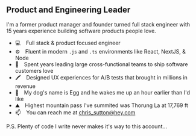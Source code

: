 ## Product and Engineering Leader
I'm a former product manager and founder turned full stack engineer with 15 years experience building software products people love.

- 💻 Full stack & product focused engineer 
- ⚙️ Fluent in modern `.js` and `.ts` environments like React, NextJS, & Node
- 🤝 Spent years leading large cross-functional teams to ship software customers love
- 🖍️ Designed UX experiences for A/B tests that brought in millions in revenue
- 🐶 My dog's name is Egg and he wakes me up an hour earlier than I'd like
- ⛰️ Highest mountain pass I've summited was Thorung La at 17,769 ft
- 📫 You can reach me at chris_sutton@hey.com

P.S. Plenty of code I write never makes it's way to this account... 
